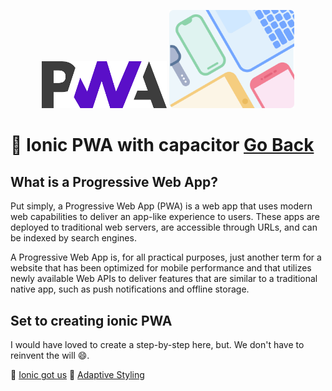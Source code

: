 <!-- markdownlint-disable no-inline-html first-line-h1 -->

<p align="center">
  <img src="images/pwa.png" alt="sass Logo" width="200" height="auto" />
  <img src="images/pwa2.png" alt="sass Logo" width="200" height="auto" />
</p>

# :dart: Ionic PWA with capacitor [Go Back](README.md)

## What is a Progressive Web App?

Put simply, a Progressive Web App (PWA) is a web app that uses modern web capabilities to deliver an app-like experience to users. These apps are deployed to traditional web servers, are accessible through URLs, and can be indexed by search engines.

A Progressive Web App is, for all practical purposes, just another term for a website that has been optimized for mobile performance and that utilizes newly available Web APIs to deliver features that are similar to a traditional native app, such as push notifications and offline storage.

## Set to creating ionic PWA

I would have loved to create a step-by-step here, but. We don't have to reinvent the will  :smile:.

:dart: [Ionic got us](https://ionicframework.com/docs/angular/pwa)
:dart: [Adaptive Styling](https://ionicframework.com/docs/core-concepts/fundamentals#adaptive-styling)
